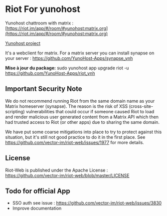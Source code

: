 Riot For yunohost
==================

Yunohost chattroom with matrix : [https://riot.im/app/#/room/#yunohost:matrix.org](https://riot.im/app/#/room/#yunohost:matrix.org)

[Yunohost project](https://yunohost.org/#/)

It's a webclient for matrix. For a matrix server you can install synapse on your server : https://github.com/YunoHost-Apps/synapse_ynh

**Mise à jour du package:**
sudo yunohost app upgrade riot -u https://github.com/YunoHost-Apps/riot_ynh


Important Security Note
-----------------------

We do not recommend running Riot from the same domain name as your Matrix
homeserver (synapse).  The reason is the risk of XSS (cross-site-scripting)
vulnerabilities that could occur if someone caused Riot to load and render
malicious user generated content from a Matrix API which then had trusted
access to Riot (or other apps) due to sharing the same domain.

We have put some coarse mitigations into place to try to protect against this
situation, but it's still not good practice to do it in the first place.  See
https://github.com/vector-im/riot-web/issues/1977 for more details.

License
-------

Riot-Web is published under the Apache License : https://github.com/vector-im/riot-web/blob/master/LICENSE

Todo for official App
---------------------

- SSO auth see issue : https://github.com/vector-im/riot-web/issues/3830
- Improve documentation



